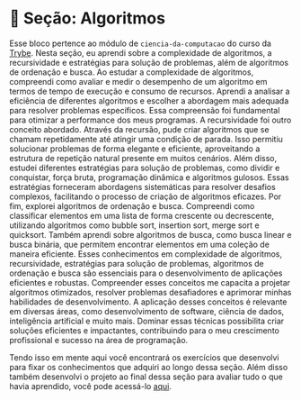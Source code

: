 # :paperclip: Seção: Algoritmos

Esse bloco pertence ao módulo de `ciencia-da-computacao` do curso da [Trybe](https://www.betrybe.com/). Nesta seção, eu aprendi sobre a complexidade de algoritmos, a recursividade e estratégias para solução de problemas, além de algoritmos de ordenação e busca. Ao estudar a complexidade de algoritmos, compreendi como avaliar e medir o desempenho de um algoritmo em termos de tempo de execução e consumo de recursos. Aprendi a analisar a eficiência de diferentes algoritmos e escolher a abordagem mais adequada para resolver problemas específicos. Essa compreensão foi fundamental para otimizar a performance dos meus programas. A recursividade foi outro conceito abordado. Através da recursão, pude criar algoritmos que se chamam repetidamente até atingir uma condição de parada. Isso permitiu solucionar problemas de forma elegante e eficiente, aproveitando a estrutura de repetição natural presente em muitos cenários. Além disso, estudei diferentes estratégias para solução de problemas, como dividir e conquistar, força bruta, programação dinâmica e algoritmos gulosos. Essas estratégias forneceram abordagens sistemáticas para resolver desafios complexos, facilitando o processo de criação de algoritmos eficazes. Por fim, explorei algoritmos de ordenação e busca. Compreendi como classificar elementos em uma lista de forma crescente ou decrescente, utilizando algoritmos como bubble sort, insertion sort, merge sort e quicksort. Também aprendi sobre algoritmos de busca, como busca linear e busca binária, que permitem encontrar elementos em uma coleção de maneira eficiente. Esses conhecimentos em complexidade de algoritmos, recursividade, estratégias para solução de problemas, algoritmos de ordenação e busca são essenciais para o desenvolvimento de aplicações eficientes e robustas. Compreender esses conceitos me capacita a projetar algoritmos otimizados, resolver problemas desafiadores e aprimorar minhas habilidades de desenvolvimento. A aplicação desses conceitos é relevante em diversas áreas, como desenvolvimento de software, ciência de dados, inteligência artificial e muito mais. Dominar essas técnicas possibilita criar soluções eficientes e impactantes, contribuindo para o meu crescimento profissional e sucesso na área de programação.

Tendo isso em mente aqui você encontrará os exercícios que desenvolvi para fixar os conhecimentos que adquiri ao longo dessa seção. Além disso também desenvolvi o projeto ao final dessa seção para avaliar tudo o que havia aprendido, você pode acessá-lo [aqui](https://github.com/pedrohxiv/algorithms).
